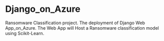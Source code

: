 # Django_on_Azure
Ransomware Classification project. The deployment of Django Web App_on_Azure. The Web App will Host a Ransomware classification model using Scikit-Learn.
